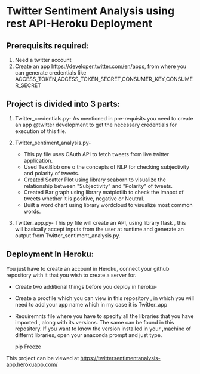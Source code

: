 # Twitter Sentiment Analysis using rest API-Heroku Deployment

## Prerequisits required:
1. Need a twitter account
2. Create an app https://developer.twitter.com/en/apps, from where you can generate credentials like ACCESS_TOKEN,ACCESS_TOKEN_SECRET,CONSUMER_KEY,CONSUMER_SECRET


## Project is divided into 3 parts:

1. Twitter_credentials.py- As mentioned in pre-requisits you need to create an app @twitter development to get the necessary credentials for execution of this file.

2. Twitter_sentiment_analysis.py- 
      - This py file uses OAuth API to fetch tweets from live twitter application.
      - Used TextBlob one o the concepts of NLP for checking subjectivity and polarity of tweets.
      - Created Scatter Plot using library seaborn to visualize the relationship between "Subjectivity" and "Polarity" of tweets.
      - Created Bar graph using library matplotlib to check the imapct of tweets whether it is positive, negative or Neutral.
      - Built a word chart using library wordcloud to visualize most common words.
      
3. Twitter_app.py- This py file will create an API, using library flask , this will basically accept inputs from the user at runtime and generate an output from Twitter_sentiment_analysis.py.


## Deployment In Heroku:
You just have to create an account in Heroku, connect your github repository with it that you wish to create a server for.

- Create two additional things before you deploy in heroku-
 - Create a procfile which you can view in this repository , in which you will need to add your app name which in my case it is Twitter_app
 - Requiremnts file where you have to specify all the libraries that you have imported , along with its versions. The same can be found in this repository. If you want to know the version installed in your ,machine of differnt libraries, open your anaconda prompt and just type.
    
    pip Freeze

This project can be viewed at https://twittersentimentanalysis-app.herokuapp.com/

